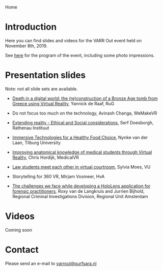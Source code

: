 Home

# Introduction

Here you can find slides and videos for the VARR Out event held on November 8th, 2019.

See [here](program) for the program of the event, including some
photo impressions.

# Presentation slides

Note: not all slide sets are available.

* [Death in a digital world: the (re)construction of a Bronze Age tomb from Greece using Virtual Reality](https://www.surf.nl/files/2019-11/1-ronde-1-deraaff_varr_surf_digitaldeath_2019_compressed.pdf), Yannick de Raaf, RuG

* Do not focus too much on the technology, Avinash Changa, WeMakeVR

* [Extending reality - Ethical and Social considerations](https://www.surf.nl/files/2019-11/3-ronde-2-varr-serf-doesborgh-rathenau_compressed.pdf), Serf Doesborgh, Rathenau Instituut

* [Immersive Technologies for a Healthy Food Choice](https://www.surf.nl/files/2019-11/2-ronde-2-nynke-van-der-laan_191108varroutevent_compressed.pdf), Nynke van der Laan, Tilburg University

* [Improving anatomical knowledge of medical students through Virtual Reality](https://www.surf.nl/files/2019-11/2-ronde-1-chris-hordijk-varr-out-presentatie-medicalvr_compressed.pdf), Chris Hordijk, MedicalVR

* [Law students meet each other in virtual courtroom](https://www.surf.nl/files/2019-11/1-ronde-2-sylvia-moes_ppt-varr-out-pleitvrij_compressed.pdf), Sylvia Moes, VU

* Storytelling for 360 VR, Mirjam Vosmeer, HvA

* [The challenges we face while developing a HoloLens application for forensic practitioners](https://www.surf.nl/files/2019-11/3-ronde-1-roxy_varr_final_v1.0_compressed.pdf), Roxy van de Langkruis and Jurrien Bijhold, Regional Criminal Investigations Division, Regional Unit Amsterdam


# Videos

Coming soon


# Contact

Please send an e-mail to [varrout@surfsara.nl](mailto:varrout@surfsara.nl)
